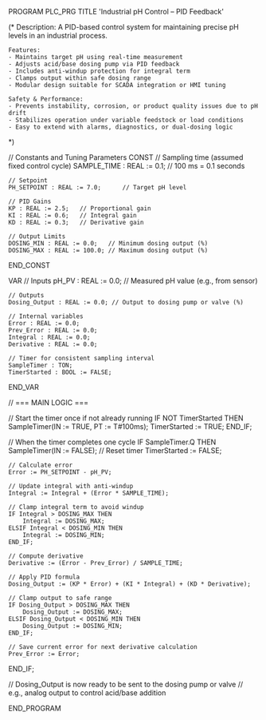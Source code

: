 PROGRAM PLC_PRG
TITLE 'Industrial pH Control – PID Feedback'

(*
    Description:
    A PID-based control system for maintaining precise pH levels in an industrial process.

    Features:
    - Maintains target pH using real-time measurement
    - Adjusts acid/base dosing pump via PID feedback
    - Includes anti-windup protection for integral term
    - Clamps output within safe dosing range
    - Modular design suitable for SCADA integration or HMI tuning

    Safety & Performance:
    - Prevents instability, corrosion, or product quality issues due to pH drift
    - Stabilizes operation under variable feedstock or load conditions
    - Easy to extend with alarms, diagnostics, or dual-dosing logic
*)

// Constants and Tuning Parameters
CONST
    // Sampling time (assumed fixed control cycle)
    SAMPLE_TIME : REAL := 0.1;     // 100 ms = 0.1 seconds

    // Setpoint
    PH_SETPOINT : REAL := 7.0;      // Target pH level

    // PID Gains
    KP : REAL := 2.5;   // Proportional gain
    KI : REAL := 0.6;   // Integral gain
    KD : REAL := 0.3;   // Derivative gain

    // Output Limits
    DOSING_MIN : REAL := 0.0;   // Minimum dosing output (%)
    DOSING_MAX : REAL := 100.0; // Maximum dosing output (%)
END_CONST

VAR
    // Inputs
    pH_PV : REAL := 0.0;     // Measured pH value (e.g., from sensor)

    // Outputs
    Dosing_Output : REAL := 0.0; // Output to dosing pump or valve (%)

    // Internal variables
    Error : REAL := 0.0;
    Prev_Error : REAL := 0.0;
    Integral : REAL := 0.0;
    Derivative : REAL := 0.0;

    // Timer for consistent sampling interval
    SampleTimer : TON;
    TimerStarted : BOOL := FALSE;
END_VAR

// === MAIN LOGIC ===

// Start the timer once if not already running
IF NOT TimerStarted THEN
    SampleTimer(IN := TRUE, PT := T#100ms);
    TimerStarted := TRUE;
END_IF;

// When the timer completes one cycle
IF SampleTimer.Q THEN
    SampleTimer(IN := FALSE);  // Reset timer
    TimerStarted := FALSE;

    // Calculate error
    Error := PH_SETPOINT - pH_PV;

    // Update integral with anti-windup
    Integral := Integral + (Error * SAMPLE_TIME);
    
    // Clamp integral term to avoid windup
    IF Integral > DOSING_MAX THEN
        Integral := DOSING_MAX;
    ELSIF Integral < DOSING_MIN THEN
        Integral := DOSING_MIN;
    END_IF;

    // Compute derivative
    Derivative := (Error - Prev_Error) / SAMPLE_TIME;

    // Apply PID formula
    Dosing_Output := (KP * Error) + (KI * Integral) + (KD * Derivative);

    // Clamp output to safe range
    IF Dosing_Output > DOSING_MAX THEN
        Dosing_Output := DOSING_MAX;
    ELSIF Dosing_Output < DOSING_MIN THEN
        Dosing_Output := DOSING_MIN;
    END_IF;

    // Save current error for next derivative calculation
    Prev_Error := Error;
END_IF;

// Dosing_Output is now ready to be sent to the dosing pump or valve
// e.g., analog output to control acid/base addition

END_PROGRAM
